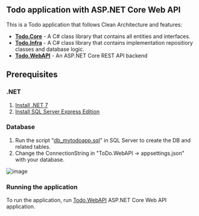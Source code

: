 ## Todo application with ASP.NET Core Web API

This is a Todo application that follows Clean Architecture and features:

- [**Todo.Core**](ToDo.Core) - A C# class library that contains all entities and interfaces.
- [**Todo.Infra**](ToDo.Infra) - A C# class library that contains implementation repositiory classes and database logic.
- [**Todo.WebAPI**](ToDo.WebAPI) - An ASP.NET Core REST API backend

## Prerequisites

### .NET

1. [Install .NET 7](https://dotnet.microsoft.com/en-us/download)
2. [Install SQL Server Express Edition](https://www.microsoft.com/en-in/sql-server/sql-server-downloads)

### Database

1. Run the script "[db_mytodoapp.sql](db_mytodoapp.sql)" in SQL Server to create the DB and related tables.
2. Change the ConnectionString in "ToDo.WebAPI → appsettings.json" with your database.

![image](https://user-images.githubusercontent.com/3891454/219577199-8d64fdc4-cafc-49b2-a3c3-7afde6205449.png)

### Running the application

To run the application, run [Todo.WebAPI](ToDo.WebAPI) ASP.NET Core Web API application.
